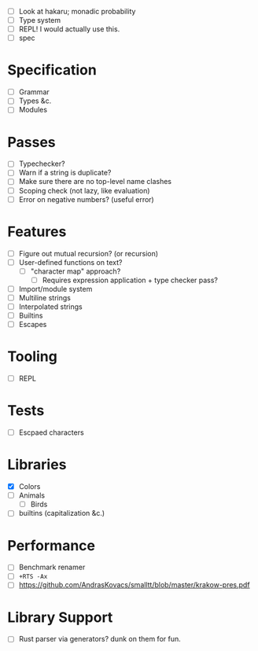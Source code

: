 - [ ] Look at hakaru; monadic probability
- [ ] Type system
- [ ] REPL! I would actually use this.
- [ ] spec
# Specification
- [ ] Grammar
- [ ] Types &c.
- [ ] Modules
# Passes
- [ ] Typechecker?
- [ ] Warn if a string is duplicate?
- [ ] Make sure there are no top-level name clashes
- [ ] Scoping check (not lazy, like evaluation)
- [ ] Error on negative numbers? (useful error)
# Features
- [ ] Figure out mutual recursion? (or recursion)
- [ ] User-defined functions on text?
  - [ ] "character map" approach?
    - [ ] Requires expression application + type checker pass?
- [ ] Import/module system
- [ ] Multiline strings
- [ ] Interpolated strings
- [ ] Builtins
- [ ] Escapes
# Tooling
- [ ] REPL
# Tests
- [ ] Escpaed characters
# Libraries
- [x] Colors
- [ ] Animals
  - [ ] Birds
- [ ] builtins (capitalization &c.)
# Performance
- [ ] Benchmark renamer
- [ ] `+RTS -Ax`
- [ ] https://github.com/AndrasKovacs/smalltt/blob/master/krakow-pres.pdf
# Library Support
- [ ] Rust parser via generators? dunk on them for fun.
